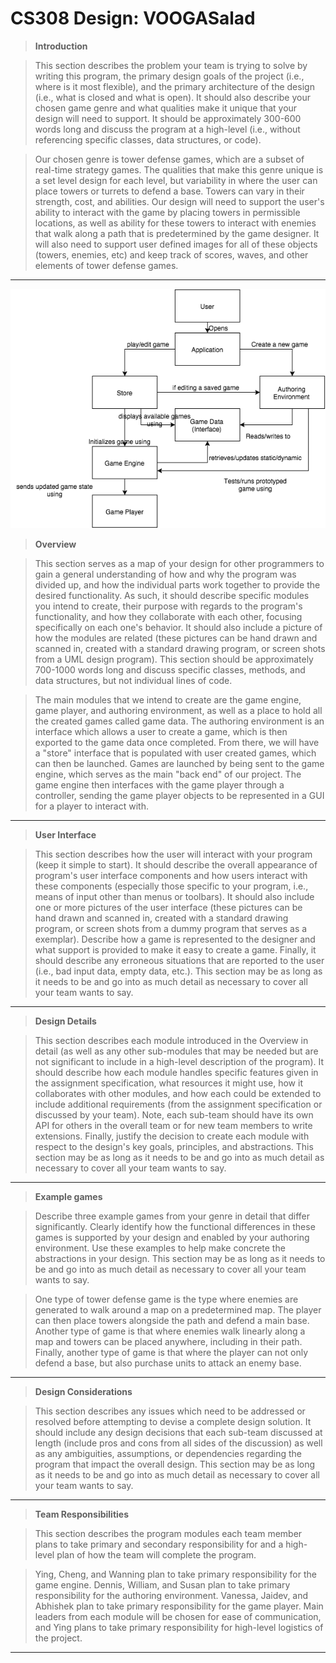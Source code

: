
CS308 Design: VOOGASalad
===================




> **Introduction**

> This section describes the problem your team is trying to solve by writing this program, the primary design goals of the project (i.e., where is it most flexible), and the primary architecture of the design (i.e., what is closed and what is open). It should also describe your chosen game genre and what qualities make it unique that your design will need to support. It should be approximately 300-600 words long and discuss the program at a high-level (i.e., without referencing specific classes, data structures, or code).

> Our chosen genre is tower defense games, which are a subset of real-time strategy games. The qualities that make this genre unique is a set level design for each level, but variability in where the user can place towers or turrets to defend a base. Towers can vary in their strength, cost, and abilities. Our design will need to support the user's ability to interact with the game by placing towers in permissible locations, as well as ability for these towers to interact with enemies that walk along a path that is predetermined by the game designer. It will also need to support user defined images for all of these objects (towers, enemies, etc) and keep track of scores, waves, and other elements of tower defense games. 

 
----------

<p align = "center">
	<img src = "/DESIGN/voogasalad_TEAM_HighLevelUML.png" />
</p>

> **Overview**

> This section serves as a map of your design for other programmers to gain a general understanding of how and why the program was divided up, and how the individual parts work together to provide the desired functionality. As such, it should describe specific modules you intend to create, their purpose with regards to the program's functionality, and how they collaborate with each other, focusing specifically on each one's behavior. It should also include a picture of how the modules are related (these pictures can be hand drawn and scanned in, created with a standard drawing program, or screen shots from a UML design program). This section should be approximately 700-1000 words long and discuss specific classes, methods, and data structures, but not individual lines of code.

> The main modules that we intend to create are the game engine, game player, and authoring environment, as well as a place to hold all the created games called game data. The authoring environment is an interface which allows a user to create a game, which is then exported to the game data once completed. From there, we will have a "store" interface that is populated with user created games, which can then be launched. Games are launched by being sent to the game engine, which serves as the main "back end" of our project. The game engine then interfaces with the game player through a controller, sending the game player objects to be represented in a GUI for a player to interact with. 

----------


> **User Interface**

> This section describes how the user will interact with your program (keep it simple to start). It should describe the overall appearance of program's user interface components and how users interact with these components (especially those specific to your program, i.e., means of input other than menus or toolbars). It should also include one or more pictures of the user interface (these pictures can be hand drawn and scanned in, created with a standard drawing program, or screen shots from a dummy program that serves as a exemplar). Describe how a game is represented to the designer and what support is provided to make it easy to create a game. Finally, it should describe any erroneous situations that are reported to the user (i.e., bad input data, empty data, etc.). This section may be as long as it needs to be and go into as much detail as necessary to cover all your team wants to say.

----------




> **Design Details**

> This section describes each module introduced in the Overview in detail (as well as any other sub-modules that may be needed but are not significant to include in a high-level description of the program). It should describe how each module handles specific features given in the assignment specification, what resources it might use, how it collaborates with other modules, and how each could be extended to include additional requirements (from the assignment specification or discussed by your team). Note, each sub-team should have its own API for others in the overall team or for new team members to write extensions. Finally, justify the decision to create each module with respect to the design's key goals, principles, and abstractions. This section may be as long as it needs to be and go into as much detail as necessary to cover all your team wants to say.

----------

> **Example games**

> Describe three example games from your genre in detail that differ significantly. Clearly identify how the functional differences in these games is supported by your design and enabled by your authoring environment. Use these examples to help make concrete the abstractions in your design. This section may be as long as it needs to be and go into as much detail as necessary to cover all your team wants to say.

> One type of tower defense game is the type where enemies are generated to walk around a map on a predetermined map. The player can then place towers alongside the path and defend a main base. Another type of game is that where enemies walk linearly along a map and towers can be placed anywhere, including in their path. Finally, another type of game is that where the player can not only defend a base, but also purchase units to attack an enemy base. 

----------



> **Design Considerations**

> This section describes any issues which need to be addressed or resolved before attempting to devise a complete design solution. It should include any design decisions that each sub-team discussed at length (include pros and cons from all sides of the discussion) as well as any ambiguities, assumptions, or dependencies regarding the program that impact the overall design. This section may be as long as it needs to be and go into as much detail as necessary to cover all your team wants to say.

----------



> **Team Responsibilities**

> This section describes the program modules each team member plans to take primary and secondary responsibility for and a high-level plan of how the team will complete the program.

> Ying, Cheng, and Wanning plan to take primary responsibility for the game engine. Dennis, William, and Susan plan to take primary responsibility for the authoring environment. Vanessa, Jaidev, and Abhishek plan to take primary responsibility for the game player. Main leaders from each module will be chosen for ease of communication, and Ying plans to take primary responsibility for high-level logistics of the project. 

----------

